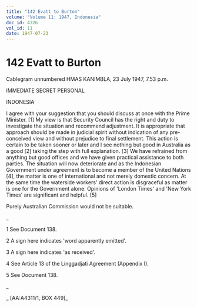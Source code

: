```yaml
---
title: "142 Evatt to Burton"
volume: "Volume 11: 1947, Indonesia"
doc_id: 4326
vol_id: 11
date: 1947-07-23
---
```


# 142 Evatt to Burton

Cablegram unnumbered HMAS KANIMBLA, 23 July 1947, 7.53 p.m.

IMMEDIATE SECRET PERSONAL

INDONESIA

I agree with your suggestion that you should discuss at once with the Prime Minister. [1] My view is that Security Council has the right and duty to investigate the situation and recommend adjustment. It is appropriate that approach should be made in judicial spirit without indication of any pre-conceived view and without prejudice to final settlement. This action is certain to be taken sooner or later and I see nothing but good in Australia as a good [2] taking the step with full explanation. [3] We have refrained from anything but good offices and we have given practical assistance to both parties. The situation will now deteriorate and as the Indonesian Government under agreement is to become a member of the United Nations [4], the matter is one of international and not merely domestic concern. At the same time the waterside workers' direct action is disgraceful as matter is one for the Government alone. Opinions of 'London Times' and 'New York Times' are significant and helpful. [5]

Purely Australian Commission would not be suitable.

_

1 See Document 138.

2 A sign here indicates 'word apparently emitted'.

3 A sign here indicates 'as received'.

4 See Article 13 of the Linggadjati Agreement (Appendix I).

5 See Document 138.

_

_ [AA:A4311/1, BOX 449]_
